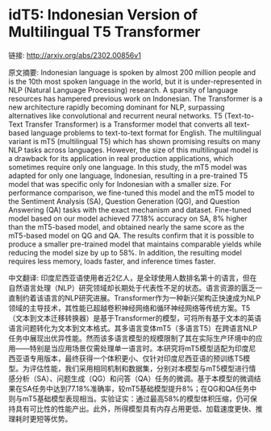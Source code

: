 # idT5: Indonesian Version of Multilingual T5 Transformer

链接: http://arxiv.org/abs/2302.00856v1

原文摘要:
Indonesian language is spoken by almost 200 million people and is the 10th
most spoken language in the world, but it is under-represented in NLP (Natural
Language Processing) research. A sparsity of language resources has hampered
previous work on Indonesian. The Transformer is a new architecture rapidly
becoming dominant for NLP, surpassing alternatives like convolutional and
recurrent neural networks. T5 (Text-to-Text Transfer Transformer) is a
Transformer model that converts all text-based language problems to
text-to-text format for English. The multilingual variant is mT5 (multilingual
T5) which has shown promising results on many NLP tasks across languages.
However, the size of this multilingual model is a drawback for its application
in real production applications, which sometimes require only one language. In
this study, the mT5 model was adapted for only one language, Indonesian,
resulting in a pre-trained T5 model that was specific only for Indonesian with
a smaller size. For performance comparison, we fine-tuned this model and the
mT5 model to the Sentiment Analysis (SA), Question Generation (QG), and
Question Answering (QA) tasks with the exact mechanism and dataset. Fine-tuned
model based on our model achieved 77.18% accuracy on SA, 8% higher than the
mT5-based model, and obtained nearly the same score as the mT5-based model on
QG and QA. The results confirm that it is possible to produce a smaller
pre-trained model that maintains comparable yields while reducing the model
size by up to 58%. In addition, the resulting model requires less memory, loads
faster, and inference times faster.

中文翻译:
印度尼西亚语使用者近2亿人，是全球使用人数排名第十的语言，但在自然语言处理（NLP）研究领域却长期处于代表性不足的状态。语言资源的匮乏一直制约着该语言的NLP研究进展。Transformer作为一种新兴架构正快速成为NLP领域的主导技术，其性能已超越卷积神经网络和循环神经网络等传统方案。T5（文本到文本迁移转换器）是基于Transformer的模型，可将所有基于文本的英语语言问题转化为文本到文本格式。其多语言变体mT5（多语言T5）在跨语言NLP任务中展现出优异性能。然而该多语言模型的规模限制了其在实际生产环境中的应用——特别是当应用场景仅需处理单一语言时。本研究将mT5模型适配为印度尼西亚语专用版本，最终获得一个体积更小、仅针对印度尼西亚语的预训练T5模型。为评估性能，我们采用相同机制和数据集，分别对本模型与mT5模型进行情感分析（SA）、问题生成（QG）和问答（QA）任务的微调。基于本模型的微调结果在SA任务中达到77.18%准确率，较mT5基础模型提升8%；在QG和QA任务中则与mT5基础模型表现相当。实验证实：通过最高58%的模型体积压缩，仍可保持具有可比性的性能产出。此外，所得模型具有内存占用更低、加载速度更快、推理耗时更短等优势。
